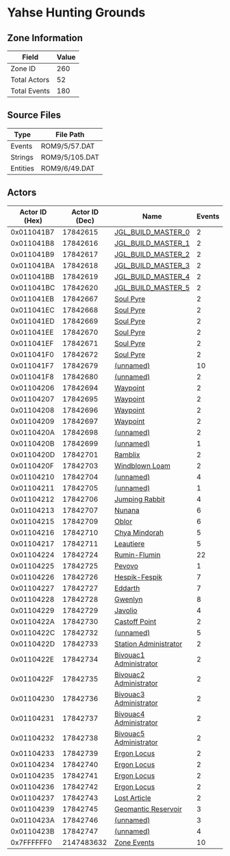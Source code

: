 # Yahse Hunting Grounds

## Zone Information

| Field        |   Value |
|--------------|---------|
| Zone ID      |     260 |
| Total Actors |      52 |
| Total Events |     180 |

## Source Files

| Type     | File Path      |
|----------|----------------|
| Events   | ROM9/5/57.DAT  |
| Strings  | ROM9/5/105.DAT |
| Entities | ROM9/6/49.DAT  |

## Actors

| Actor ID (Hex)   |   Actor ID (Dec) | Name                                                                   |   Events |
|------------------|------------------|------------------------------------------------------------------------|----------|
| 0x011041B7       |         17842615 | [JGL_BUILD_MASTER_0](./17842615%20-%20JGL_BUILD_MASTER_0.md)           |        2 |
| 0x011041B8       |         17842616 | [JGL_BUILD_MASTER_1](./17842616%20-%20JGL_BUILD_MASTER_1.md)           |        2 |
| 0x011041B9       |         17842617 | [JGL_BUILD_MASTER_2](./17842617%20-%20JGL_BUILD_MASTER_2.md)           |        2 |
| 0x011041BA       |         17842618 | [JGL_BUILD_MASTER_3](./17842618%20-%20JGL_BUILD_MASTER_3.md)           |        2 |
| 0x011041BB       |         17842619 | [JGL_BUILD_MASTER_4](./17842619%20-%20JGL_BUILD_MASTER_4.md)           |        2 |
| 0x011041BC       |         17842620 | [JGL_BUILD_MASTER_5](./17842620%20-%20JGL_BUILD_MASTER_5.md)           |        2 |
| 0x011041EB       |         17842667 | [Soul Pyre](./17842667%20-%20Soul%20Pyre.md)                           |        2 |
| 0x011041EC       |         17842668 | [Soul Pyre](./17842668%20-%20Soul%20Pyre.md)                           |        2 |
| 0x011041ED       |         17842669 | [Soul Pyre](./17842669%20-%20Soul%20Pyre.md)                           |        2 |
| 0x011041EE       |         17842670 | [Soul Pyre](./17842670%20-%20Soul%20Pyre.md)                           |        2 |
| 0x011041EF       |         17842671 | [Soul Pyre](./17842671%20-%20Soul%20Pyre.md)                           |        2 |
| 0x011041F0       |         17842672 | [Soul Pyre](./17842672%20-%20Soul%20Pyre.md)                           |        2 |
| 0x011041F7       |         17842679 | [(unnamed)](./17842679.md)                                             |       10 |
| 0x011041F8       |         17842680 | [(unnamed)](./17842680.md)                                             |        2 |
| 0x01104206       |         17842694 | [Waypoint](./17842694%20-%20Waypoint.md)                               |        2 |
| 0x01104207       |         17842695 | [Waypoint](./17842695%20-%20Waypoint.md)                               |        2 |
| 0x01104208       |         17842696 | [Waypoint](./17842696%20-%20Waypoint.md)                               |        2 |
| 0x01104209       |         17842697 | [Waypoint](./17842697%20-%20Waypoint.md)                               |        2 |
| 0x0110420A       |         17842698 | [(unnamed)](./17842698.md)                                             |        2 |
| 0x0110420B       |         17842699 | [(unnamed)](./17842699.md)                                             |        1 |
| 0x0110420D       |         17842701 | [Ramblix](./17842701%20-%20Ramblix.md)                                 |        2 |
| 0x0110420F       |         17842703 | [Windblown Loam](./17842703%20-%20Windblown%20Loam.md)                 |        2 |
| 0x01104210       |         17842704 | [(unnamed)](./17842704.md)                                             |        4 |
| 0x01104211       |         17842705 | [(unnamed)](./17842705.md)                                             |        1 |
| 0x01104212       |         17842706 | [Jumping Rabbit](./17842706%20-%20Jumping%20Rabbit.md)                 |        4 |
| 0x01104213       |         17842707 | [Nunana](./17842707%20-%20Nunana.md)                                   |        6 |
| 0x01104215       |         17842709 | [Oblor](./17842709%20-%20Oblor.md)                                     |        6 |
| 0x01104216       |         17842710 | [Chya Mindorah](./17842710%20-%20Chya%20Mindorah.md)                   |        5 |
| 0x01104217       |         17842711 | [Leautiere](./17842711%20-%20Leautiere.md)                             |        5 |
| 0x01104224       |         17842724 | [Rumin-Flumin](./17842724%20-%20Rumin-Flumin.md)                       |       22 |
| 0x01104225       |         17842725 | [Pevovo](./17842725%20-%20Pevovo.md)                                   |        1 |
| 0x01104226       |         17842726 | [Hespik-Fespik](./17842726%20-%20Hespik-Fespik.md)                     |        7 |
| 0x01104227       |         17842727 | [Eddarth](./17842727%20-%20Eddarth.md)                                 |        7 |
| 0x01104228       |         17842728 | [Gwenlyn](./17842728%20-%20Gwenlyn.md)                                 |        8 |
| 0x01104229       |         17842729 | [Javolio](./17842729%20-%20Javolio.md)                                 |        4 |
| 0x0110422A       |         17842730 | [Castoff Point](./17842730%20-%20Castoff%20Point.md)                   |        2 |
| 0x0110422C       |         17842732 | [(unnamed)](./17842732.md)                                             |        5 |
| 0x0110422D       |         17842733 | [Station Administrator](./17842733%20-%20Station%20Administrator.md)   |        2 |
| 0x0110422E       |         17842734 | [Bivouac1 Administrator](./17842734%20-%20Bivouac1%20Administrator.md) |        2 |
| 0x0110422F       |         17842735 | [Bivouac2 Administrator](./17842735%20-%20Bivouac2%20Administrator.md) |        2 |
| 0x01104230       |         17842736 | [Bivouac3 Administrator](./17842736%20-%20Bivouac3%20Administrator.md) |        2 |
| 0x01104231       |         17842737 | [Bivouac4 Administrator](./17842737%20-%20Bivouac4%20Administrator.md) |        2 |
| 0x01104232       |         17842738 | [Bivouac5 Administrator](./17842738%20-%20Bivouac5%20Administrator.md) |        2 |
| 0x01104233       |         17842739 | [Ergon Locus](./17842739%20-%20Ergon%20Locus.md)                       |        2 |
| 0x01104234       |         17842740 | [Ergon Locus](./17842740%20-%20Ergon%20Locus.md)                       |        2 |
| 0x01104235       |         17842741 | [Ergon Locus](./17842741%20-%20Ergon%20Locus.md)                       |        2 |
| 0x01104236       |         17842742 | [Ergon Locus](./17842742%20-%20Ergon%20Locus.md)                       |        2 |
| 0x01104237       |         17842743 | [Lost Article](./17842743%20-%20Lost%20Article.md)                     |        2 |
| 0x01104239       |         17842745 | [Geomantic Reservoir](./17842745%20-%20Geomantic%20Reservoir.md)       |        3 |
| 0x0110423A       |         17842746 | [(unnamed)](./17842746.md)                                             |        3 |
| 0x0110423B       |         17842747 | [(unnamed)](./17842747.md)                                             |        4 |
| 0x7FFFFFF0       |       2147483632 | [Zone Events](./Zone%20Events.md)                                      |       10 |
